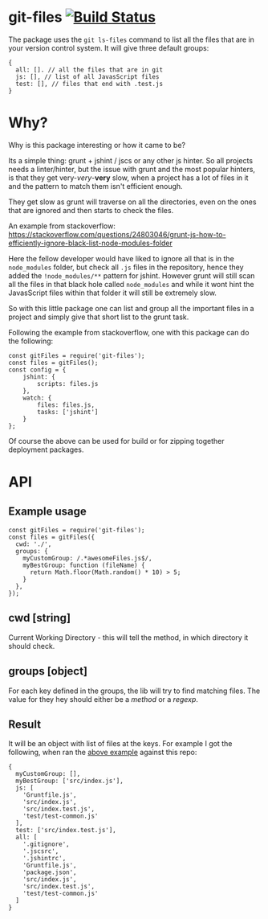 # git-files [![Build Status](https://travis-ci.org/szabolcs-szilagyi/git-files.svg?branch=master)](https://travis-ci.org/szabolcs-szilagyi/git-files)

The package uses the `git ls-files` command to list all the files that are in your version control system.
It will give three default groups:
```
{
  all: []. // all the files that are in git
  js: [], // list of all JavasScript files
  test: [], // files that end with .test.js
}
```

# Why?
Why is this package interesting or how it came to be?

Its a simple thing: grunt + jshint / jscs or any other js hinter. So all projects needs a linter/hinter, but the issue with grunt and the most popular hinters, is that they get very-*very*-**very** slow, when a project has a lot of files in it and the pattern to match them isn't efficient enough.

They get slow as grunt will traverse on all the directories, even on the ones that are ignored and then starts to check the files.

An example from stackoverflow: https://stackoverflow.com/questions/24803046/grunt-js-how-to-efficiently-ignore-black-list-node-modules-folder

Here the fellow developer would have liked to ignore all that is in the `node_modules` folder, but check all `.js` files in the repository, hence they added the `!node_modules/**` pattern for jshint. However grunt will still scan all the files in that black hole called `node_modules` and while it wont hint the JavasScript files within that folder it will still be extremely slow.

So with this little package one can list and group all the important files in a project and simply give that short list to the grunt task.

Following the example from stackoverflow, one with this package can do the following:
```
const gitFiles = require('git-files');
const files = gitFiles();
const config = {
    jshint: {
        scripts: files.js
    },
    watch: {
        files: files.js,
        tasks: ['jshint']
    }
};
```

Of course the above can be used for build or for zipping together deployment packages.


# API

## Example usage
```
const gitFiles = require('git-files');
const files = gitFiles({
  cwd: './',
  groups: {
    myCustomGroup: /.*awesomeFiles.js$/,
    myBestGroup: function (fileName) {
      return Math.floor(Math.random() * 10) > 5;
    }
  },
});
```

## cwd [string]
Current Working Directory - this will tell the method, in which directory it should check.

## groups [object]
For each key defined in the groups, the lib will try to find matching files. The value for they hey should either be a *method* or a *regexp*.

## Result
It will be an object with list of files at the keys. For example I got the following, when ran the [above example](#example-usage) against this repo:
```
{
  myCustomGroup: [],
  myBestGroup: ['src/index.js'],
  js: [
    'Gruntfile.js',
    'src/index.js',
    'src/index.test.js',
    'test/test-common.js'
  ],
  test: ['src/index.test.js'],
  all: [
    '.gitignore',
    '.jscsrc',
    '.jshintrc',
    'Gruntfile.js',
    'package.json',
    'src/index.js',
    'src/index.test.js',
    'test/test-common.js'
  ]
}
```

